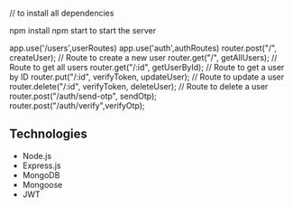 
// to install all dependencies

npm install
npm start to start the server

app.use('/users',userRoutes)
app.use('auth',authRoutes)
router.post("/", createUser); // Route to create a new user
router.get("/", getAllUsers); // Route to get all users
router.get("/:id", getUserById); // Route to get a user by ID
router.put("/:id", verifyToken, updateUser); // Route to update a user
router.delete("/:id", verifyToken, deleteUser); // Route to delete a user
router.post("/auth/send-otp", sendOtp);
router.post("/auth/verify",verifyOtp);

## Technologies
- Node.js
- Express.js
- MongoDB
- Mongoose
- JWT
